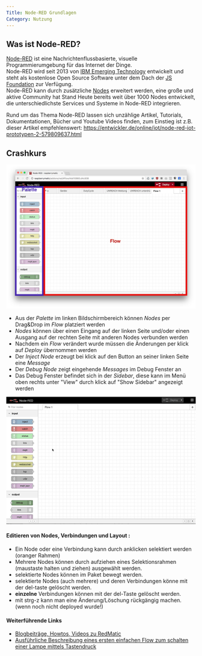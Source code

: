 ```yaml
---
Title: Node-RED Grundlagen
Category: Nutzung
---
```


## Was ist Node-RED?

[Node-RED](https://nodered.org/about/) ist eine Nachrichtenflussbasierte, visuelle Programmierumgebung für das Internet 
der Dinge.  
Node-RED wird seit 2013 von [IBM Emerging Technology](https://emerging-technology.co.uk/technologies/) 
entwickelt und steht als kostenlose Open Source Software unter dem Dach der [JS Foundation](https://js.foundation/) zur 
Verfügung.    
Node-RED kann durch zusätzliche [Nodes](https://flows.nodered.org/?type=node&num_pages=1) erweitert werden, eine große 
und aktive Community hat Stand Heute bereits weit über 1000 Nodes entwickelt, die unterschiedlichste Services und 
Systeme in Node-RED integrieren.

Rund um das Thema Node-RED lassen sich unzählige Artikel, Tutorials, Dokumentationen, Bücher und Youtube Videos finden, zum Einstieg ist z.B. dieser Artikel empfehlenswert: https://entwickler.de/online/iot/node-red-iot-prototypen-2-579809637.html

## Crashkurs


![](images/crash-1.png)
* Aus der _Palette_ im linken Bildschirmbereich können _Nodes_ per Drag&Drop im _Flow_ platziert werden
* _Nodes_ können über einen Eingang auf der linken Seite und/oder einen Ausgang auf der rechten Seite mit anderen Nodes verbunden werden
* Nachdem ein _Flow_ verändert wurde müssen die Änderungen per klick auf _Deploy_ übernommen werden
* Der _Inject Node_ erzeugt bei klick auf den Button an seiner linken Seite eine _Message_
* Der _Debug Node_ zeigt eingehende _Messages_ im Debug Fenster an
* Das Debug Fenster befindet sich in der _Sidebar_, diese kann im Menü oben rechts unter "View" durch klick auf "Show Sidebar" angezeigt werden


![](images/crash-2.mov.gif)

#### Editieren von Nodes, Verbindungen und Layout :
* Ein Node oder eine Verbindung kann durch anklicken selektiert werden (oranger Rahmen)
* Mehrere Nodes können durch aufziehen eines Selektionsrahmen (maustaste halten und ziehen) ausgewählt werden. 
* selektierte Nodes können im Paket bewegt werden.
* selektierte Nodes (auch mehrere) und deren Verbindungen könne mit der del-taste gelöscht werden.
* **einzelne** Verbindungen können mit der del-Taste gelöscht werden. 
* mit strg-z kann man eine Änderung/Löschung rückgängig machen. (wenn noch nicht deployed wurde!)


#### Weiterführende Links

* [Blogbeiträge, Howtos, Videos zu RedMatic](https://github.com/HM-RedMatic/RedMatic/wiki/Berichterstattung)
* [Ausführliche Beschreibung eines ersten einfachen Flow zum schalten einer Lampe mittels Tastendruck](https://github.com/hobbyquaker/RedMatic/wiki/Flow-simple-toggle-light)
